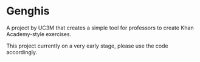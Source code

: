 Genghis
=======

A project by UC3M that creates a simple tool for professors to create Khan Academy-style exercises.

This project currently on a very early stage, please use the code accordingly.